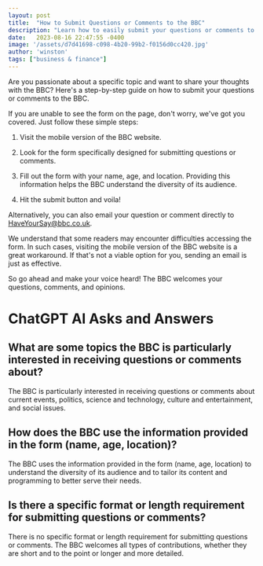 ```yaml
---
layout: post
title:  "How to Submit Questions or Comments to the BBC"
description: "Learn how to easily submit your questions or comments to the BBC and get your voice heard."
date:   2023-08-16 22:47:55 -0400
image: '/assets/d7d41698-c098-4b20-99b2-f0156d0cc420.jpg'
author: 'winston'
tags: ["business & finance"]
---
```


Are you passionate about a specific topic and want to share your thoughts with the BBC? Here's a step-by-step guide on how to submit your questions or comments to the BBC.

If you are unable to see the form on the page, don't worry, we've got you covered. Just follow these simple steps:

1. Visit the mobile version of the BBC website.

2. Look for the form specifically designed for submitting questions or comments.

3. Fill out the form with your name, age, and location. Providing this information helps the BBC understand the diversity of its audience.

4. Hit the submit button and voila!

Alternatively, you can also email your question or comment directly to HaveYourSay@bbc.co.uk.

We understand that some readers may encounter difficulties accessing the form. In such cases, visiting the mobile version of the BBC website is a great workaround. If that's not a viable option for you, sending an email is just as effective.

So go ahead and make your voice heard! The BBC welcomes your questions, comments, and opinions.


# ChatGPT AI Asks and Answers
## What are some topics the BBC is particularly interested in receiving questions or comments about?
The BBC is particularly interested in receiving questions or comments about current events, politics, science and technology, culture and entertainment, and social issues.

## How does the BBC use the information provided in the form (name, age, location)?
The BBC uses the information provided in the form (name, age, location) to understand the diversity of its audience and to tailor its content and programming to better serve their needs.

## Is there a specific format or length requirement for submitting questions or comments?
There is no specific format or length requirement for submitting questions or comments. The BBC welcomes all types of contributions, whether they are short and to the point or longer and more detailed.

